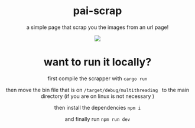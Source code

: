 <div align ="center">

<h1>pai-scrap</h1>

<p>a simple page that scrap you the images from an url page!</p>

<img src="https://cdn.discordapp.com/attachments/808917961258565644/855197072290742342/ezgif.com-gif-maker.gif">

<h1>want to run it locally?</h1>
  
first compile the scrapper with `cargo run`
  
then move the bin file that is on `/target/debug/multithreading `  to the main directory (if you are on linux is not necessary )
  
then install the dependencies `npm i`
  
and finally run `npm run dev`
  
 
</div>
